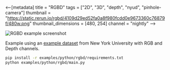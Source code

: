 <--[metadata]
title = "RGBD"
tags = ["2D", "3D", "depth", "nyud", "pinhole-camera"]
thumbnail = "https://static.rerun.io/rgbd/4109d29ed52fa0a8f980fcdd0e9673360c76879f/480w.png"
thumbnail_dimensions = [480, 254]
channel = "nightly"
-->


<picture>
  <source media="(max-width: 480px)" srcset="https://static.rerun.io/rgbd/4109d29ed52fa0a8f980fcdd0e9673360c76879f/480w.png">
  <source media="(max-width: 768px)" srcset="https://static.rerun.io/rgbd/4109d29ed52fa0a8f980fcdd0e9673360c76879f/768w.png">
  <source media="(max-width: 1024px)" srcset="https://static.rerun.io/rgbd/4109d29ed52fa0a8f980fcdd0e9673360c76879f/1024w.png">
  <source media="(max-width: 1200px)" srcset="https://static.rerun.io/rgbd/4109d29ed52fa0a8f980fcdd0e9673360c76879f/1200w.png">
  <img src="https://static.rerun.io/rgbd/4109d29ed52fa0a8f980fcdd0e9673360c76879f/full.png" alt="RGBD example screenshot">
</picture>

Example using an [example dataset](https://cs.nyu.edu/~silberman/datasets/nyu_depth_v2.html) from New York University with RGB and Depth channels.

```bash
pip install -r examples/python/rgbd/requirements.txt
python examples/python/rgbd/main.py
```